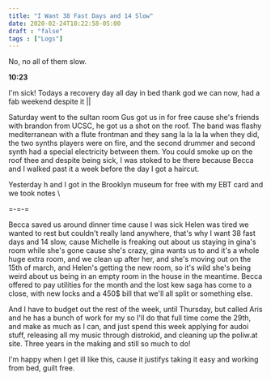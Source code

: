```yaml
---
title: "I Want 38 Fast Days and 14 Slow"
date: 2020-02-24T10:22:58-05:00
draft : "false"
tags : ["Logs"]
---
```


No, no all of them slow.

<!--more-->

**10:23**

I'm sick! Todays a recovery day all day in bed thank god we can now, had a fab weekend despite it ||

Saturday went to the sultan room Gus got us in for free cause she's friends with brandon from UCSC, he got us a shot on the roof.
The band was flashy mediterranean with a flute frontman and they sang la la la la when they did, the two synths players were on fire, and the second drummer and second synth had a special electricity between them. You could smoke up on the roof thee and despite being sick, I was stoked to be there because Becca and I walked past it a week before the day I got a haircut.

Yesterday h and I got in the Brooklyn museum for free with my EBT card and we took notes \\

=-=-=

Becca saved us around dinner time cause I was sick Helen was tired we wanted to rest but couldn't really land anywhere, that's why I want 38 fast days and 14 slow, cause Michelle is freaking out about us staying in gina's room while she's gone cause she's crazy, gina wants us to and it's a whole huge extra room, and we clean up after her, and she's moving out on the 15th of march, and Helen's getting the new room, so it's wild she's being weird about us being in an empty room in the house in the meantime. Becca offered to pay utilities for the month and the lost kew saga has come to a close, with new locks and a 450$ bill that we'll all split or something else.

And I have to budget out the rest of the week, until Thursday, but called Aris and he has a bunch of work for my so I'll do that full time come the 29th, and make as much as I can, and just spend this week applying for audoi stuff, releasing all my music through distrokid, and cleaning up the poliw.at site. Three years in the making and still so much to do!

I'm happy when I get ill like this, cause it justifys taking it easy and working from bed, guilt free.



<!--
1 read

2 write

3 music

4 sing

5 YT Vizzies

6 P Call

7 Dance workout

8 POLIW.AT Blog

9 Archive

10 FF L&L

11 Friends & Fam

12 Love & Legacy

 -->
